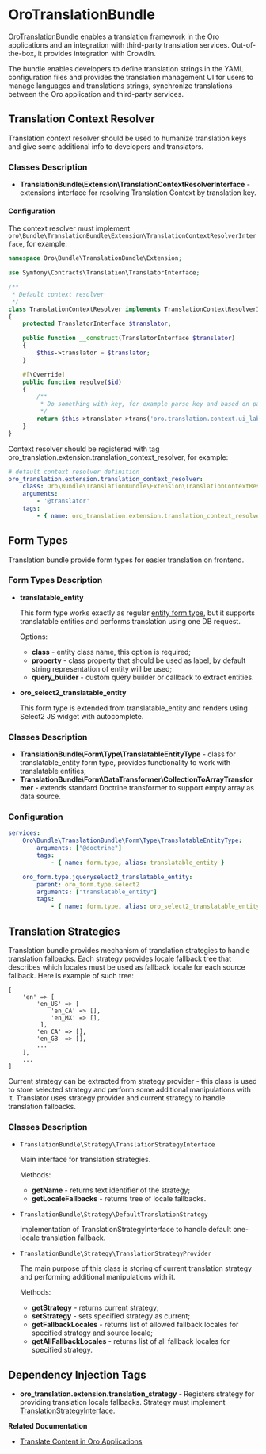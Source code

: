 <a id="bundle-docs-platform-translation-bundle"></a>

# OroTranslationBundle

<a href="https://github.com/oroinc/platform/tree/6.1/src/Oro/Bundle/TranslationBundle" target="_blank">OroTranslationBundle</a> enables a translation framework in the Oro applications and an integration with third-party translation services. Out-of-the-box, it provides integration with CrowdIn.

The bundle enables developers to define translation strings in the YAML configuration files and provides the translation management UI for users to manage languages and translations strings, synchronize translations between the Oro application and third-party services.

## Translation Context Resolver

Translation context resolver should be used to humanize translation keys and give some additional info to developers and translators.

### Classes Description

* **TranslationBundle\\Extension\\TranslationContextResolverInterface** - extensions interface for resolving Translation Context by translation key.

#### Configuration

The context resolver must implement `oro\Bundle\TranslationBundle\Extension\TranslationContextResolverInterface`, for example:

```php
namespace Oro\Bundle\TranslationBundle\Extension;

use Symfony\Contracts\Translation\TranslatorInterface;

/**
 * Default context resolver
 */
class TranslationContextResolver implements TranslationContextResolverInterface
{
    protected TranslatorInterface $translator;

    public function __construct(TranslatorInterface $translator)
    {
        $this->translator = $translator;
    }

    #[\Override]
    public function resolve($id)
    {
        /**
         * Do something with key, for example parse key and based on parsed data prepare context string
         */
        return $this->translator->trans('oro.translation.context.ui_label');
    }
}
```

Context resolver should be registered with tag oro_translation.extension.translation_context_resolver, for example:

```yaml
# default context resolver definition
oro_translation.extension.translation_context_resolver:
    class: Oro\Bundle\TranslationBundle\Extension\TranslationContextResolver
    arguments:
        - '@translator'
    tags:
        - { name: oro_translation.extension.translation_context_resolver, priority: -100 }
```

## Form Types

Translation bundle provide form types for easier translation on frontend.

### Form Types Description

* **translatable_entity**

  This form type works exactly as regular <a href="http://symfony.com/doc/current/reference/forms/types/entity.html" target="_blank">entity form type</a>, but it supports translatable entities and performs translation using one DB request.

  Options:
  * **class** - entity class name, this option is required;
  * **property** - class property that should be used as label, by default string representation of entity will be used;
  * **query_builder** - custom query builder or callback to extract entities.
* **oro_select2_translatable_entity**

  This form type is extended from translatable_entity and renders using Select2 JS widget with autocomplete.

### Classes Description

* **TranslationBundle\\Form\\Type\\TranslatableEntityType** - class for translatable_entity form type, provides functionality to work with translatable entities;
* **TranslationBundle\\Form\\DataTransformer\\CollectionToArrayTransformer** - extends standard Doctrine transformer to support empty array as data source.

### Configuration

```yaml
services:
    Oro\Bundle\TranslationBundle\Form\Type\TranslatableEntityType:
        arguments: ["@doctrine"]
        tags:
            - { name: form.type, alias: translatable_entity }

    oro_form.type.jqueryselect2_translatable_entity:
        parent: oro_form.type.select2
        arguments: ["translatable_entity"]
        tags:
            - { name: form.type, alias: oro_select2_translatable_entity }
```

## Translation Strategies

Translation bundle provides mechanism of translation strategies to handle translation fallbacks.
Each strategy provides locale fallback tree that describes which locales must be used as fallback locale
for each source fallback. Here is example of such tree:

```twig
[
    'en' => [
        'en_US' => [
            'en_CA' => [],
            'en_MX' => [],
         ],
        'en_CA' => [],
        'en_GB  => [],
        ...
    ],
    ...
]
```

Current strategy can be extracted from strategy provider - this class is used to store selected strategy and
perform some additional manipulations with it. Translator uses strategy provider and current strategy to handle
translation fallbacks.

### Classes Description

* `TranslationBundle\Strategy\TranslationStrategyInterface`

  Main interface for translation strategies.

  Methods:
  * **getName** - returns text identifier of the strategy;
  * **getLocaleFallbacks** - returns tree of locale fallbacks.
* `TranslationBundle\Strategy\DefaultTranslationStrategy`

  Implementation of TranslationStrategyInterface to handle default one-locale translation fallback.
* `TranslationBundle\Strategy\TranslationStrategyProvider`

  The main purpose of this class is storing of current translation strategy and performing additional manipulations with it.

  Methods:
  * **getStrategy** - returns current strategy;
  * **setStrategy** - sets specified strategy as current;
  * **getFallbackLocales** - returns list of allowed fallback locales for specified strategy and source locale;
  * **getAllFallbackLocales** - returns list of all fallback locales for specified strategy.

## Dependency Injection Tags

* **oro_translation.extension.translation_strategy** - Registers strategy for providing translation locale fallbacks. Strategy must implement <a href="https://github.com/oroinc/platform/tree/6.1/src/Oro/Bundle/TranslationBundle/Strategy/TranslationStrategyInterface.php" target="_blank">TranslationStrategyInterface</a>.

**Related Documentation**

* [Translate Content in Oro Applications](../../../backend/translations/translations.md#dev-translation)

<!-- Frontend -->
